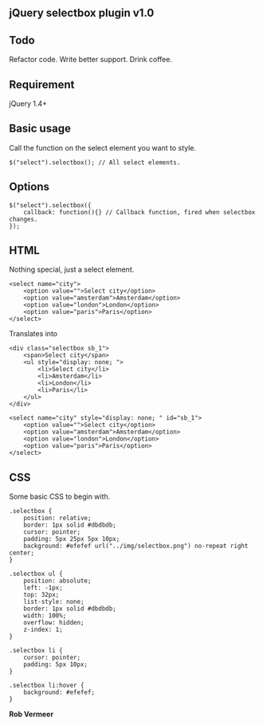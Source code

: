 ## jQuery selectbox plugin v1.0

## Todo
Refactor code. 
Write better support.
Drink coffee.

## Requirement
jQuery 1.4+

## Basic usage
Call the function on the select element you want to style.

	$("select").selectbox(); // All select elements.

## Options

	$("select").selectbox({
		callback: function(){} // Callback function, fired when selectbox changes.
	});

## HTML

Nothing special, just a select element.

	<select name="city">
		<option value="">Select city</option>
		<option value="amsterdam">Amsterdam</option>
		<option value="london">London</option>
		<option value="paris">Paris</option>
	</select>

Translates into

	<div class="selectbox sb_1">
		<span>Select city</span>
		<ul style="display: none; ">
			<li>Select city</li>
			<li>Amsterdam</li>
			<li>London</li>
			<li>Paris</li>
		</ul>
	</div>
	
	<select name="city" style="display: none; " id="sb_1">
		<option value="">Select city</option>
		<option value="amsterdam">Amsterdam</option>
		<option value="london">London</option>
		<option value="paris">Paris</option>
	</select>

## CSS

Some basic CSS to begin with.

	.selectbox {
		position: relative;
		border: 1px solid #dbdbdb;
		cursor: pointer;
		padding: 5px 25px 5px 10px;
		background: #efefef url("../img/selectbox.png") no-repeat right center;
	}

	.selectbox ul {
		position: absolute;
		left: -1px;
		top: 32px;
		list-style: none;
		border: 1px solid #dbdbdb;
		width: 100%;
		overflow: hidden;
		z-index: 1;
	}

	.selectbox li {
		cursor: pointer;
		padding: 5px 10px;
	}

	.selectbox li:hover {
		background: #efefef;
	}

**Rob Vermeer**
